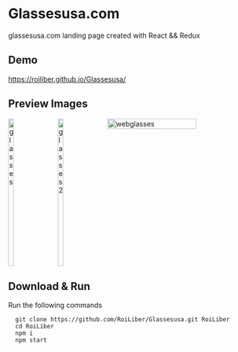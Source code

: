 # Glassesusa.com

glassesusa.com landing page created with React && Redux

## Demo

https://roiliber.github.io/Glassesusa/

## Preview Images

<div style="display: flex; justify-content: space-between; flex-wrap: wrap;">
  <img src="https://i.ibb.co/BgSJ2nk/glasses.jpg" alt="glasses" border="0" width="15%" height="300px">
  <img src="https://i.ibb.co/NY7ZBt9/glasses2.jpg" alt="glasses2" border="0" width="15%" height="300px">
  <img src="https://i.ibb.co/ngPd0XS/webglasses.jpg" alt="webglasses" border="0" width="60%">
</div>

## Download & Run
Run the following commands
```
  git clone https://github.com/RoiLiber/Glassesusa.git RoiLiber
  cd RoiLiber
  npm i
  npm start
```
